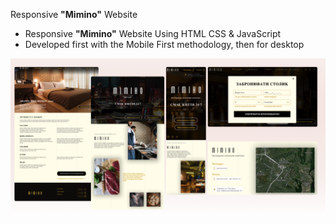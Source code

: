 Responsive **"Mimino"** Website

- Responsive **"Mimino"** Website Using HTML CSS & JavaScript
- Developed first with the Mobile First methodology, then for desktop

![preview](./src/images/preview.png)
